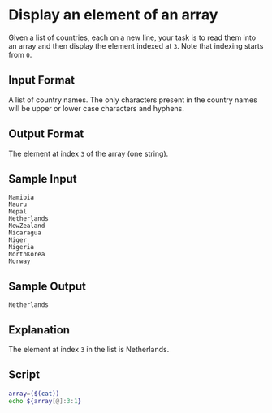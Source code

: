 # Display an element of an array
Given a list of countries, each on a new line, your task is to read them into an array and then display the element indexed at `3`. Note that indexing starts from `0`.

## Input Format

A list of country names. The only characters present in the country names will be upper or lower case characters and hyphens.

## Output Format

The element at index `3` of the array (one string).

## Sample Input

    Namibia
    Nauru
    Nepal
    Netherlands
    NewZealand
    Nicaragua
    Niger
    Nigeria
    NorthKorea
    Norway
## Sample Output

    Netherlands
## Explanation

The element at index `3` in the list is Netherlands.

## Script

```bash
array=($(cat))
echo ${array[@]:3:1}
```